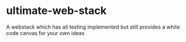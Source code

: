 # ultimate-web-stack
A webstack which has all testing implemented but still provides a white code canvas for your own ideas
